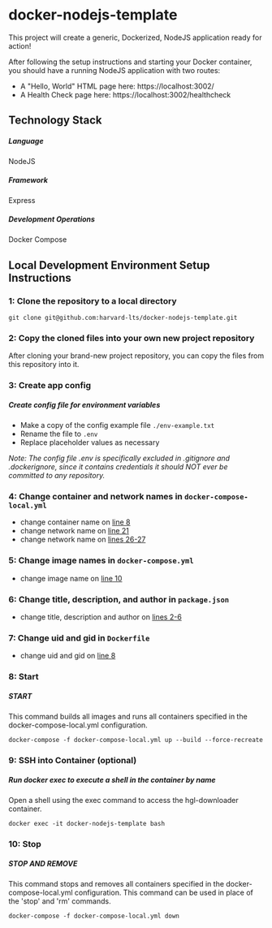 # docker-nodejs-template
This project will create a generic, Dockerized, NodeJS application ready for action!

After following the setup instructions and starting your Docker container, you should have a running NodeJS application with two routes:

* A "Hello, World" HTML page here: https://localhost:3002/
* A Health Check page here: https://localhost:3002/healthcheck


## Technology Stack
##### Language
NodeJS

##### Framework
Express

##### Development Operations
Docker Compose

## Local Development Environment Setup Instructions

### 1: Clone the repository to a local directory
```git clone git@github.com:harvard-lts/docker-nodejs-template.git```

### 2: Copy the cloned files into your own new project repository

After cloning your brand-new project repository, you can copy the files from this repository into it.

### 3: Create app config

##### Create config file for environment variables
- Make a copy of the config example file `./env-example.txt`
- Rename the file to `.env`
- Replace placeholder values as necessary

*Note: The config file .env is specifically excluded in .gitignore and .dockerignore, since it contains credentials it should NOT ever be committed to any repository.*

### 4: Change container and network names in `docker-compose-local.yml`
- change container name on [line 8](/docker-compose-local.yml#L8)
- change network name on [line 21](/docker-compose-local.yml#L21)
- change network name on [lines 26-27](/docker-compose-local.yml#L26-L27)

### 5: Change image names in `docker-compose.yml`
- change image name on [line 10](/docker-compose.yml#L10)

### 6: Change title, description, and author in `package.json`
- change title, description and author on [lines 2-6](/app/resources.py#L2-L6)

### 7: Change uid and gid in `Dockerfile`
- change uid and gid on [line 8](/Dockerfile#L8)

### 8: Start

##### START

This command builds all images and runs all containers specified in the docker-compose-local.yml configuration.

```
docker-compose -f docker-compose-local.yml up --build --force-recreate
```

### 9: SSH into Container (optional)

##### Run docker exec to execute a shell in the container by name

Open a shell using the exec command to access the hgl-downloader container.

```
docker exec -it docker-nodejs-template bash
```

### 10: Stop

##### STOP AND REMOVE

This command stops and removes all containers specified in the docker-compose-local.yml configuration. This command can be used in place of the 'stop' and 'rm' commands.

```
docker-compose -f docker-compose-local.yml down
```

